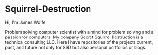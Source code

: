 # Squirrel-Destruction
  Hi, I'm James Wolfe

Problem solving computer scientist with a mind for problem solving and a passion for computers. My company Secret Squirrel Destruction is a technical
consulting LLC. Here I have repositories of the projects current, past, and future not only for SSD but also personal portfolios or blogs. 
